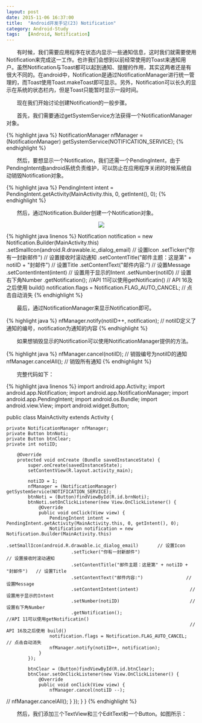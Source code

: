 ```yaml
---
layout: post
date: 2015-11-06 16:37:00
title:  "Android开发手记(23) Notification"
category: Android-Study
tags:   [Android, Notification]
---
```


　　有时候，我们需要应用程序在状态内显示一些通知信息，这时我们就需要使用Notification来完成这一工作。也许我们会想到以前经常使用的Toast来通知用户。虽然Notification与Toast都可以起到通知、提醒的作用，其实这两者还是有很大不同的。在android中，Notification是通过NotificationManager进行统一管理的，而Toast使用Toast.makeToast即可显示。另外，Notification可以长久的显示在系统的状态栏内，但是Toast只能暂时显示一段时间。

　　现在我们开始讨论创建Notification的一般步骤。

　　首先，我们需要通过getSystemService方法获得一个NotificationManager对象。

{% highlight java %}
NotificationManager nfManager = (NotificationManager) getSystemService(NOTIFICATION_SERVICE);
{% endhighlight %}

　　然后，要想显示一个Notification，我们还需一个PendingIntent，由于PendingIntent由android系统负责维护，可以防止在应用程序关闭的时候系统自动销毁Notification对象。

{% highlight java %}
PendingIntent intent = PendingIntent.getActivity(MainActivity.this, 0, getIntent(), 0);
{% endhighlight %}

　　然后，通过Notification.Builder创建一个Notification对象。

<div style="text-align: center">
<img src="{{ site.url }}/images/201511/2015110601.png"/> 
</div>

{% highlight java linenos %}
Notification notification = new Notification.Builder(MainActivity.this)
             .setSmallIcon(android.R.drawable.ic_dialog_email) 		// 设置Icon
             .setTicker("你有一封新邮件")                      		// 设置接收时滚动通知
             .setContentTitle("邮件主题：这是第" + notiID + "封邮件")	// 设置Title
             .setContentText("邮件内容:")				// 设置Message
             .setContentIntent(intent)   				// 设置用于显示的Intent
             .setNumber(notiID)          				// 设置右下角Number
             .getNotification();         				//API 11可以使用getNotificatin()
                                         				// API 16及之后使用 build()
notification.flags = Notification.FLAG_AUTO_CANCEL;      		// 点击自动消失
{% endhighlight %}

　　最后，通过NotificationManager来显示Notification即可。

{% highlight java %}
nfManager.notify(notiID++, notification);  // notiID定义了通知的编号，notification为通知的内容
{% endhighlight %}

　　如果想销毁显示的Notification可以使用NotificationManager提供的方法。

{% highlight java %}
nfManager.cancel(notiID);  // 销毁编号为notiID的通知
nfManager.cancelAll();     // 销毁所有通知
{% endhighlight %}

　　完整代码如下：

{% highlight java linenos %}
import android.app.Activity;
import android.app.Notification;
import android.app.NotificationManager;
import android.app.PendingIntent;
import android.os.Bundle;
import android.view.View;
import android.widget.Button;
 
 
public class MainActivity extends Activity {
 
    private NotificationManager nfManager;
    private Button btnNoti;
    private Button btnClear;
    private int notiID;
 
        @Override
        protected void onCreate (Bundle savedInstanceState) {
            super.onCreate(savedInstanceState);
            setContentView(R.layout.activity_main);
 
            notiID = 1;
            nfManager = (NotificationManager) getSystemService(NOTIFICATION_SERVICE);
            btnNoti = (Button)findViewById(R.id.brnNoti);
            btnNoti.setOnClickListener(new View.OnClickListener() {
                @Override
                public void onClick(View view) {
                    PendingIntent intent = PendingIntent.getActivity(MainActivity.this, 0, getIntent(), 0);
                    Notification notification = new Notification.Builder(MainActivity.this)
                            .setSmallIcon(android.R.drawable.ic_dialog_email) 		// 设置Icon
                            .setTicker("你有一封新邮件")                      		// 设置接收时滚动通知
                            .setContentTitle("邮件主题：这是第" + notiID + "封邮件")	// 设置Title
                            .setContentText("邮件内容:")				// 设置Message
                            .setContentIntent(intent)   				// 设置用于显示的Intent
                            .setNumber(notiID)          				// 设置右下角Number
                            .getNotification();         				//API 11可以使用getNotificatin()
                                                        				// API 16及之后使用 build()
                    notification.flags = Notification.FLAG_AUTO_CANCEL;      		// 点击自动消失
                    nfManager.notify(notiID++, notification);
                }
            });
 
            btnClear = (Button)findViewById(R.id.btnClear);
            btnClear.setOnClickListener(new View.OnClickListener() {
                @Override
                public void onClick(View view) {
                    nfManager.cancel(notiID --);
//                    nfManager.cancelAll();
                }
            });
    }
}
{% endhighlight %}

　　然后，我们添加三个TextView和三个EditText和一个Button。如图所示：


